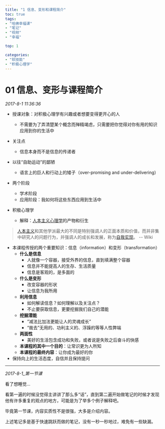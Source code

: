 ```yaml
---
title: "1 信息、变形和课程简介"
toc: true
tags: 
- "哈佛幸福课" 
- "笔记" 
- "视频" 
- "幸福" 

top: 1

categories:
- "软技能"
- "积极心理学"
---
```


# 01 信息、变形与课程简介

*2017-8-1 11:36:36* 

- 授课对象：对积极心理学有兴趣或者想要变得更开心的人
  - 不需要为了弄清楚某个概念而殚精竭虑，只需要把你觉得对你有用的知识应用到你的生活中


- 关注点
  - 信息本身而不是信息的传递者
- 以往“自助运动”的鄙陋
  - 语言上的巨人和行动上的矮子（over-promising and under-delivering）
- 两个阶段
  - 学术阶段
  - 应用阶段：我如何将这些东西应用到生活中
- 积极心理学
  - 解释：[人本主义心理学](https://zh.wikipedia.org/wiki/%E4%BA%BA%E6%9C%AC%E4%B8%BB%E4%B9%89%E5%BF%83%E7%90%86%E5%AD%A6)的产物和衍生 

> [人本主义](https://zh.wikipedia.org/wiki/%E4%BA%BA%E6%9C%AC%E4%B8%BB%E7%BE%A9)和其他学派最大的不同是特别强调人的正面本质和价值，而并非集中研究人的问题行为，并强调人的成长和发展，称为[自我实现](https://zh.wikipedia.org/wiki/%E8%87%AA%E6%88%91%E5%AF%A6%E7%8F%BE)。 -- Wiki



- 本课程传授的两个重要知识：信息（information）和变形（transformation）
  - **什么是信息**
    - 人就像一个容器，接受外界的信息，直到填满整个容器
    - 信息并不能提高人的生存、生活质量
    - 信息是客观的，是多面的
  - **什么是变形**
    - 改变容器的形状
    - 让信息为我所用
  - **利用信息**
    - 如何解读信息？如何理解以及关注点？
    - 不止要获取信息，更要挖掘我们自己的潜能
  - **挖掘潜能**
    - “减法比加法更能让人的灵魂成长”
    - “凿去”无用的、功利主义的、浮躁的等等人性弊端
  - **两面性**
    - 美好的生活包含成功和失败，或者说是失败之后奋斗的快感
  - **本课程的其中一个目的**：让常识更为人所知
  - **本课程的最终内容**：让你成为最好的你
- 保持向上的生活态度，自信并且保持提问


-----

*2017-8-1_第一节课*

看了想睡觉...

看第一遍的时候没觉得主讲讲了那么多“话”，直到第二遍开始做笔记的时候才发现他有许多重复的观点的地方，可能是为了举多个例子解释吧。

毕竟第一节课，内容实质性不是很强，大多是介绍内容。

上述笔记多是基于快速跳跃而做的笔记，没有一秒一秒地过，难免有一些缺漏。











